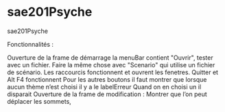 # sae201Psyche
sae201Psyche

Fonctionnalités :

Ouverture de la frame de démarrage 
la menuBar contient "Ouvrir", tester avec un fichier. Faire la même chose avec "Scenario" qui utilise un fichier de scénario. Les raccourcis fonctionnent et ouvrent les fenetres. Quitter et Alt F4 fonctionnent
Pour les autres boutons il faut montrer que lorsque aucun thème n’est choisi il y a le labelErreur
Quand on en choisi un il disparait
Ouverture de la frame de modification :
Montrer que l’on peut déplacer les sommets,
